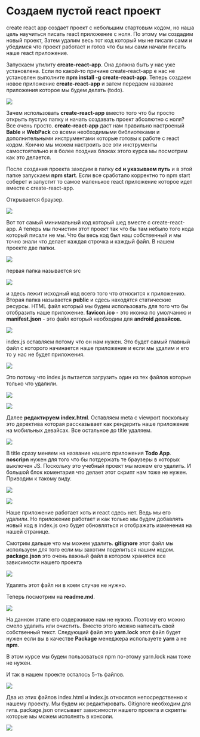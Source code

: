 # Cоздаем пустой react проект

create react app  создает проект с небольшим стартовым кодом, но наша цель научиться писать  react приложение с ноля. По этому мы создадим новый проект, Затем удалим весь тот код который мы не писали сами и убедимся что проект работает и готов что бы мы сами начали писать наше react приложение.

Запускаем утилиту **create-react-app**. Она должна быть у нас уже установлена. Если по какой-то причине create-react-app e нас не установлен выполните **npm install -g create-react-app**.
Теперь создаем новое приложение **create-react-app** и затем передаем название приложения которое мы будем делать (todo).

![](../img/the__basics__react/create__an__empty__react__project/001.jpg)

Зачем использовать **create-react-app** вместо того что бы просто открыть пустую папку и начать создавать проект абсолютно с ноля? 
Все очень просто. **create-react-app** даст нам правильно настроеный **Bable** и **WebPack** со всеми необходимыми библиотеками и дополнительными инструментами которые готовы к работе с react кодом.
Кончно мы можем настроить все эти инструменты самостоятельно и в более поздних блоках этого курса мы посмотрим как это делается.

После создания проекта заходим в папку **cd и указываем путь** и в этой папке запускаем **npm start**.
Если все сработало корректно то npm start  соберет и запустит то самое маленькое react приложение которое идет вместе с create-react-app.

Открывается браузер.

![](../img/the__basics__react/create__an__empty__react__project/002.jpg)

Вот тот самый минимальный код который шед вместе с create-react-app. 
А теперь мы почистим этот проект так что бы там небыло того кода который писали не мы. Что бы весь код был наш собственный и мы точно знали что делает каждая строчка и каждый файл.
В нашем проекте две папки. 

![](../img/the__basics__react/create__an__empty__react__project/003.jpg)

первая папка называется src

![](../img/the__basics__react/create__an__empty__react__project/004.jpg)

и здесь лежит исходный код всего того что относится к приложению.
Вторая папка называется **public**  и сдесь находятся статические ресурсы. HTML файл который мы будем использовать для того что бы отобразить наше приложение. **favicon.ico** - это иконка по умолчанию и **manifest.json** - это файл который необходим для **android девайсов.** 

![](../img/the__basics__react/create__an__empty__react__project/006.jpg)

index.js оставляем потому что он нам нужен. Это будет самый главный файл с которого начинается наше приложение и если мы удалим и его то у нас не будет приложения.

![](../img/the__basics__react/create__an__empty__react__project/007.jpg)

Это потому что index.js  пытается загрузить один из тех файлов которые только что удалили.


![](../img/the__basics__react/create__an__empty__react__project/008.jpg)

![](../img/the__basics__react/create__an__empty__react__project/009.jpg)

Далее **редактируем index.html**. Оставляем meta с viewport поскольку это деректива которая рассказывает как рендерить наше приложение на мобильных девайсах.
Все остальное до title удаляем.

![](../img/the__basics__react/create__an__empty__react__project/010.jpg)

В title  сразу меняем на название нашего приложения **Todo App**.
**noscripn** нужен для того что бы потдержать те браузеры в которых выключен JS. Поскольку это учебный проект мы можем его удалить. И большой блок коментария что делает этот скрипт нам тоже не нужен. Приводим к такому виду.

![](../img/the__basics__react/create__an__empty__react__project/011.jpg)


![](../img/the__basics__react/create__an__empty__react__project/012.jpg)

Наше приложение работает хоть и react сдесь нет. Ведь мы его удалили. Но приложение работает и как только мы будем добавлять новый код в index.js оно будет обновляться и отображать изменения на нашей странице.

Смотрим дальше что мы можем удалить.
**gitignore** этот файл мы используем для того если мы захотим поделиться нашим кодом.
**package.json** это очень важный файл в котором хранятся все зависимости нашего проекта

![](../img/the__basics__react/create__an__empty__react__project/013.jpg)

Удалять этот файл ни в коем случае не нужно.

Теперь посмотрим на **readme.md**.

![](../img/the__basics__react/create__an__empty__react__project/014.jpg)

На данном этапе его содержимое нам не нужно. Поэтому его можно смело удалить или очистить. Вместо этого можно написать свой собственный текст.
Следующий файл это **yarn.lock** этот файл будет нужен если вы в качестве **Package** менеджера используете **yarn**  а не **npm**.

 В этом курсе мы будем пользоваться npm по-этому yarn.lock нам тоже не нужен.


И так в нашем проекте осталось 5-ть файлов.

![](../img/the__basics__react/create__an__empty__react__project/015.jpg)

Два из этих файлов index.html  и index.js относятся непосредственно к нашему проекту. Мы будем их редактировать.
Gitignore необходим для гита.
package.json описывает зависимости нашего проекта и скрипты которые мы можем исполнять в консоли.

![](../img/the__basics__react/create__an__empty__react__project/016.jpg)
 

